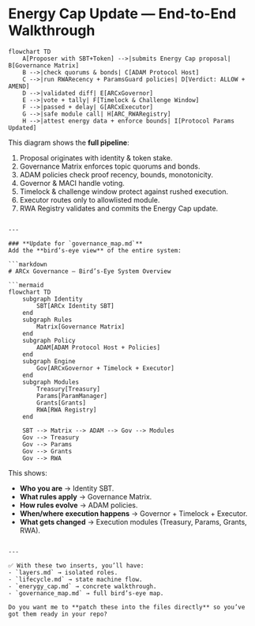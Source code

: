 
# Energy Cap Update — End-to-End Walkthrough

```mermaid
flowchart TD
    A[Proposer with SBT+Token] -->|submits Energy Cap proposal| B[Governance Matrix]
    B -->|check quorums & bonds| C[ADAM Protocol Host]
    C -->|run RWARecency + ParamsGuard policies| D[Verdict: ALLOW + AMEND]
    D -->|validated diff| E[ARCxGovernor]
    E -->|vote + tally| F[Timelock & Challenge Window]
    F -->|passed + delay| G[ARCxExecutor]
    G -->|safe module call| H[ARC_RWARegistry]
    H -->|attest energy data + enforce bounds| I[Protocol Params Updated]
````

This diagram shows the **full pipeline**:

1. Proposal originates with identity & token stake.
2. Governance Matrix enforces topic quorums and bonds.
3. ADAM policies check proof recency, bounds, monotonicity.
4. Governor & MACI handle voting.
5. Timelock & challenge window protect against rushed execution.
6. Executor routes only to allowlisted module.
7. RWA Registry validates and commits the Energy Cap update.

````

---

### **Update for `governance_map.md`**  
Add the **bird’s-eye view** of the entire system:

```markdown
# ARCx Governance — Bird’s-Eye System Overview

```mermaid
flowchart TD
    subgraph Identity
        SBT[ARCx Identity SBT]
    end
    subgraph Rules
        Matrix[Governance Matrix]
    end
    subgraph Policy
        ADAM[ADAM Protocol Host + Policies]
    end
    subgraph Engine
        Gov[ARCxGovernor + Timelock + Executor]
    end
    subgraph Modules
        Treasury[Treasury]
        Params[ParamManager]
        Grants[Grants]
        RWA[RWA Registry]
    end

    SBT --> Matrix --> ADAM --> Gov --> Modules
    Gov --> Treasury
    Gov --> Params
    Gov --> Grants
    Gov --> RWA
````

This shows:

* **Who you are** → Identity SBT.
* **What rules apply** → Governance Matrix.
* **How rules evolve** → ADAM policies.
* **When/where execution happens** → Governor + Timelock + Executor.
* **What gets changed** → Execution modules (Treasury, Params, Grants, RWA).

```

---

✅ With these two inserts, you’ll have:  
- `layers.md` → isolated roles.  
- `lifecycle.md` → state machine flow.  
- `enerygy_cap.md` → concrete walkthrough.  
- `governance_map.md` → full bird’s-eye map.  

Do you want me to **patch these into the files directly** so you’ve got them ready in your repo?
```
